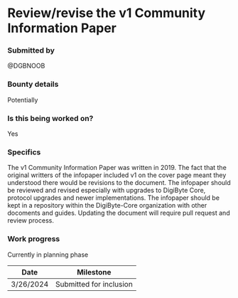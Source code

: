 # Review/revise the v1 Community Information Paper

### Submitted by
@DGBNOOB

### Bounty details
Potentially

### Is this being worked on?
Yes

### Specifics
The v1 Community Information Paper was written in 2019. The fact that the original writters of the infopaper included v1 on the cover page meant they understood there would be revisions to the document. The infopaper should be reviewed and revised especially with upgrades to DigiByte Core, protocol upgrades and newer implementations. The infopaper should be kept in a repository within the DigiByte-Core organization with other docoments and guides. Updating the document will require pull request and review process.  

### Work progress
Currently in planning phase

| Date | Milestone |
| --- | --- |
| 3/26/2024 | Submitted for inclusion | 